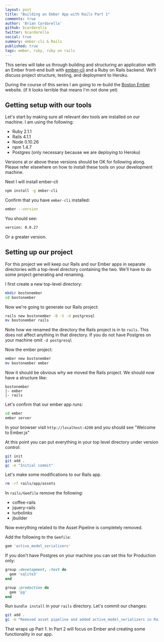 ```yaml
---
layout: post
title: "Building an Ember App with Rails Part 1"
comments: true
author: 'Brian Cardarella'
github: bcardarella
twitter: bcardarella
social: true
summary: ember-cli & Rails
published: true
tags: ember, ruby, ruby on rails
---
```


This series will take us through building and structuring an application
with an Ember front-end built with
[ember-cli](https://github.com/stefanpenner/ember-cli) and a Ruby on
Rails backend. We'll discuss project structure, testing, and deployment
to Heroku.

During the course of this series I am going to re-build the
[Boston Ember](http://bostonember.com) website. (if it looks terrible
that means I'm not done yet)

## Getting setup with our tools

Let's start by making sure all relevant dev tools are installed on our
machine. I am using the following:

* Ruby 2.1.1
* Rails 4.1.1
* Node 0.10.26
* npm 1.4.7
* Postgres (only necessary because we are deploying to Heroku)

Versions at or above these versions should be OK for following along. Please refer elsewhere on how to install these tools on your development
machine.

Next I will install ember-cli

```bash
npm install -g ember-cli
```

Confirm that you have `ember-cli` installed:

```bash
ember --version
```

You should see:

```bash
version: 0.0.27
```

Or a greater version.

## Setting up our project

For this project we will keep our Rails and our Ember apps in separate
directories with a top-level directory containing the two. We'll have to
do some project generating and renaming. 

I first create a new top-level directory:

```bash
mkdir bostonember
cd bostonember
```

Now we're going to generate our Rails project:

```bash
rails new bostonember -B -S -d postgresql
mv bostonember rails
```

Note how we renamed the directory the Rails project is in to `rails`. This
does not affect anything in that directory. If you do not have Postgres
on your machine omit `-d postgresql`

Now the ember project:

```bash
ember new bostonember
mv bostonember ember
```

Now it should be obvious why we moved the Rails project. We should now have
a structure like:

```
bostonember
|- ember
|- rails
```

Let's confirm that our ember app runs:

```bash
cd ember
ember server
```

In your browser visit `http://localhost:4200` and you should see "Welcome to Ember.js"

At this point you can put everything in your top level directory under
version control:

```bash
git init
git add .
gc -m "Initial commit"
```

Let's make some modifications to our Rails app.

```bash
rm -rf rails/app/assets
```

In `rails/Gemfile` remove the following:

* coffee-rails
* jquery-rails
* turbolinks
* jbuilder

Now everything related to the Asset Pipeline is completely removed.

Add the following to the `Gemfile`:

```ruby
gem 'active_model_serializers'
```

If you don't have Postgres on your machine you can set this for
Production only:

```ruby
group :development, :test do
  gem 'sqlite3'
end

group :production do
  gem 'pg'
end
```

Run `bundle install` in your `rails` directory. Let's commit our
changes:

```bash
git add .
gc -m "Removed asset pipeline and added active_model_serializers in Rails"
```

That wraps up Part 1. In Part 2 will focus on Ember and creating
some functionality in our app.
